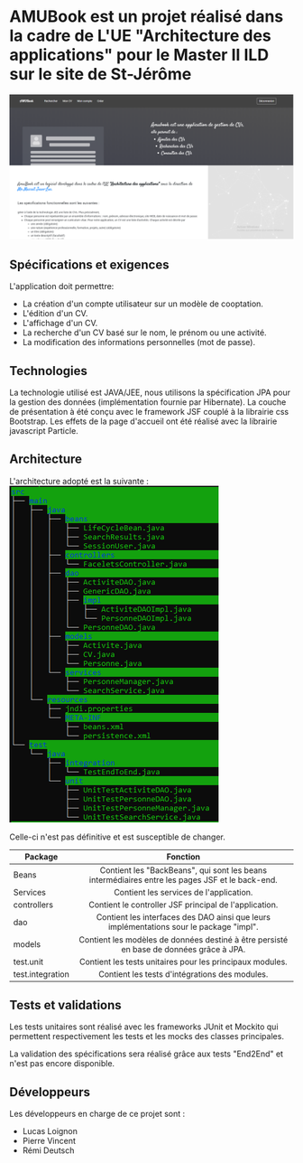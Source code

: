 # AMUBook est un projet réalisé dans la cadre de L'UE "Architecture des applications" pour le Master II ILD sur le site de St-Jérôme

![](https://github.com/Vinspi/AMUBook/blob/master/screenshots/Capture.PNG)

## Spécifications et exigences

L'application doit permettre:

- La création d'un compte utilisateur sur un modèle de cooptation.
- L'édition d'un CV.
- L'affichage d'un CV.
- La recherche d'un CV basé sur le nom, le prénom ou une activité.
- La modification des informations personnelles (mot de passe).

## Technologies

La technologie utilisé est JAVA/JEE, nous utilisons la spécification JPA pour la gestion des données (implémentation fournie par Hibernate). La couche de présentation à été conçu avec le framework JSF couplé à la librairie css Bootstrap.
Les effets de la page d'accueil ont été réalisé avec la librairie javascript Particle.

## Architecture

L'architecture adopté est la suivante : 
![](https://github.com/Vinspi/AMUBook/blob/master/screenshots/capture_archi.PNG)

Celle-ci n'est pas définitive et est susceptible de changer.

| Package          |                                             Fonction                                            |
|------------------|:-----------------------------------------------------------------------------------------------:|
| Beans            | Contient les "BackBeans", qui sont les beans intermédiaires entre les pages JSF et le back-end. |
| Services         | Contient les services de l'application.                                                         |
| controllers      | Contient le controller JSF principal de l'application.                                          |
| dao              | Contient les interfaces des DAO ainsi que leurs implémentations sour le package "impl".         |
| models           | Contient les modèles de données destiné à être persisté en base de données grâce à JPA.         |
| test.unit        | Contient les tests unitaires pour les principaux modules.                                       |
| test.integration | Contient les tests d'intégrations des modules.                                                  |

## Tests et validations

Les tests unitaires sont réalisé avec les frameworks JUnit et Mockito qui permettent respectivement les tests et les mocks des classes principales.

La validation des spécifications sera réalisé grâce aux tests "End2End" et n'est pas encore disponible.

## Développeurs

Les développeurs en charge de ce projet sont :
  - Lucas Loignon
  - Pierre Vincent
  - Rémi Deutsch

